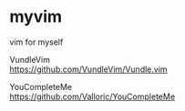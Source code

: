 # myvim
vim for myself

VundleVim  
https://github.com/VundleVim/Vundle.vim

YouCompleteMe  
https://github.com/Valloric/YouCompleteMe
